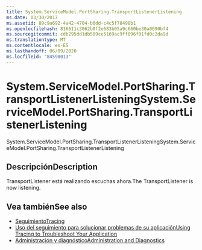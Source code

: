 ```yaml
---
title: System.ServiceModel.PortSharing.TransportListenerListening
ms.date: 03/30/2017
ms.assetid: 89c9a692-4a42-4704-b0dd-c4c5f78498b1
ms.openlocfilehash: 816611c3062b0f2e683b05a9c660be30a0090bf4
ms.sourcegitcommit: cdb295dd1db589ce5169ac9ff096f01fd0c2da9d
ms.translationtype: MT
ms.contentlocale: es-ES
ms.lasthandoff: 06/09/2020
ms.locfileid: "84598013"
---
```

# <a name="systemservicemodelportsharingtransportlistenerlistening"></a><span data-ttu-id="b93dd-102">System.ServiceModel.PortSharing.TransportListenerListening</span><span class="sxs-lookup"><span data-stu-id="b93dd-102">System.ServiceModel.PortSharing.TransportListenerListening</span></span>
<span data-ttu-id="b93dd-103">System.ServiceModel.PortSharing.TransportListenerListening</span><span class="sxs-lookup"><span data-stu-id="b93dd-103">System.ServiceModel.PortSharing.TransportListenerListening</span></span>  
  
## <a name="description"></a><span data-ttu-id="b93dd-104">Descripción</span><span class="sxs-lookup"><span data-stu-id="b93dd-104">Description</span></span>  
 <span data-ttu-id="b93dd-105">TransportListener está realizando escuchas ahora.</span><span class="sxs-lookup"><span data-stu-id="b93dd-105">The TransportListener is now listening.</span></span>  
  
## <a name="see-also"></a><span data-ttu-id="b93dd-106">Vea también</span><span class="sxs-lookup"><span data-stu-id="b93dd-106">See also</span></span>

- [<span data-ttu-id="b93dd-107">Seguimiento</span><span class="sxs-lookup"><span data-stu-id="b93dd-107">Tracing</span></span>](index.md)
- [<span data-ttu-id="b93dd-108">Uso del seguimiento para solucionar problemas de su aplicación</span><span class="sxs-lookup"><span data-stu-id="b93dd-108">Using Tracing to Troubleshoot Your Application</span></span>](using-tracing-to-troubleshoot-your-application.md)
- [<span data-ttu-id="b93dd-109">Administración y diagnóstico</span><span class="sxs-lookup"><span data-stu-id="b93dd-109">Administration and Diagnostics</span></span>](../index.md)
